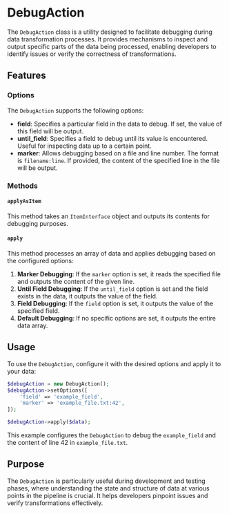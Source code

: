 # DebugAction

The `DebugAction` class is a utility designed to facilitate debugging during data transformation processes. It provides mechanisms to inspect and output specific parts of the data being processed, enabling developers to identify issues or verify the correctness of transformations.

## Features

### Options
The `DebugAction` supports the following options:

- **field**: Specifies a particular field in the data to debug. If set, the value of this field will be output.
- **until_field**: Specifies a field to debug until its value is encountered. Useful for inspecting data up to a certain point.
- **marker**: Allows debugging based on a file and line number. The format is `filename:line`. If provided, the content of the specified line in the file will be output.

### Methods

#### `applyAsItem`
This method takes an `ItemInterface` object and outputs its contents for debugging purposes.

#### `apply`
This method processes an array of data and applies debugging based on the configured options:

1. **Marker Debugging**: If the `marker` option is set, it reads the specified file and outputs the content of the given line.
2. **Until Field Debugging**: If the `until_field` option is set and the field exists in the data, it outputs the value of the field.
3. **Field Debugging**: If the `field` option is set, it outputs the value of the specified field.
4. **Default Debugging**: If no specific options are set, it outputs the entire data array.

## Usage

To use the `DebugAction`, configure it with the desired options and apply it to your data:

```php
$debugAction = new DebugAction();
$debugAction->setOptions([
    'field' => 'example_field',
    'marker' => 'example_file.txt:42',
]);

$debugAction->apply($data);
```

This example configures the `DebugAction` to debug the `example_field` and the content of line 42 in `example_file.txt`.

## Purpose

The `DebugAction` is particularly useful during development and testing phases, where understanding the state and structure of data at various points in the pipeline is crucial. It helps developers pinpoint issues and verify transformations effectively.
